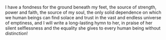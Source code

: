 I have a fondness for the ground beneath my feet, the source of strength, power and faith, the source of my soul, the only solid dependence on which we human beings can find solace and trust in the vast and endless universe of emptiness, and I will write a long-lasting hymn to her, in praise of her silent selflessness and the equality she gives to every human being without distinction!
